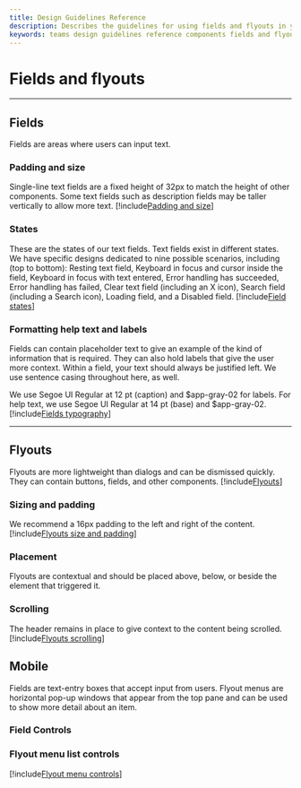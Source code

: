 ```yaml
---
title: Design Guidelines Reference
description: Describes the guidelines for using fields and flyouts in your apps
keywords: teams design guidelines reference components fields and flyouts
---
```

# Fields and flyouts

---

## Fields

Fields are areas where users can input text.

### Padding and size

Single-line text fields are a fixed height of 32px to match the height of other components. Some text fields such as description fields may be taller vertically to allow more text.
[!include[Padding and size](~/includes/design/fields-image-padding.html)]

### States

These are the states of our text fields. Text fields exist in different states. We have specific designs dedicated to nine possible scenarios, including (top to bottom): Resting text field, Keyboard in focus and cursor inside the field, Keyboard in focus with text entered, Error handling has succeeded, Error handling has failed, Clear text field (including an X icon), Search field (including a Search icon), Loading field, and a Disabled field.
[!include[Field states](~/includes/design/fields-image-states.html)]

### Formatting help text and labels

Fields can contain placeholder text to give an example of the kind of information that is required. They can also hold labels that give the user more context. Within a field, your text should always be justified left. We use sentence casing throughout here, as well.

We use Segoe UI Regular at 12 pt (caption) and $app-gray-02 for labels. For help text, we use Segoe UI Regular at 14 pt (base) and $app-gray-02.
[!include[Fields typography](~/includes/design/fields-image-typography.html)]

---

## Flyouts

Flyouts are more lightweight than dialogs and can be dismissed quickly. They can contain buttons, fields, and other components.
[!include[Flyouts](~/includes/design/flyouts-image.html)]

### Sizing and padding

We recommend a 16px padding to the left and right of the content.
[!include[Flyouts size and padding](~/includes/design/flyouts-image-sizepadding.html)]

### Placement

Flyouts are contextual and should be placed above, below, or beside the element that triggered it.

### Scrolling

The header remains in place to give context to the content being scrolled.
[!include[Flyouts scrolling](~/includes/design/flyouts-image-scrolling.html)]

## Mobile

Fields are text-entry boxes that accept input from users. Flyout menus are horizontal pop-up windows that appear from the top pane and can be used to show more detail about an item.

### Field Controls

### Flyout menu list controls

[!include[Flyout menu controls](~/includes/design/flyout-menu-mobile-image.html)]
